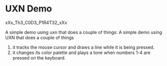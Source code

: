# UXN Demo
xXx_Th3_C0D3_P1R4T32_xXx 


A simple demo using uxn that does a couple of things:
A simple demo using UXN that does a couple of things 
1. it tracks the mouse cursor and draws a line while it is being pressed.
2. it changes its color palette and plays a tone when numbers 1-4 are pressed on the keyboard.

